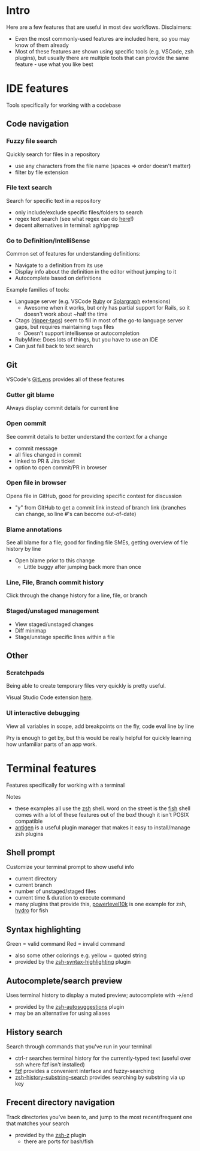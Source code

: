 
# Intro

Here are a few features that are useful in most dev workflows. Disclaimers:

-   Even the most commonly-used features are included here, so you may know of them already
-   Most of these features are shown using specific tools (e.g. VSCode, zsh plugins), but usually there are multiple tools that can provide the same feature - use what you like best

# IDE features

Tools specifically for working with a codebase

## Code navigation

### Fuzzy file search

Quickly search for files in a repository

-   use any characters from the file name (spaces => order doesn't matter)
-   filter by file extension

### File text search

Search for specific text in a repository

-   only include/exclude specific files/folders to search
-   regex text search (see what regex can do  [here](https://regex101.com/)!)
-   decent alternatives in terminal: ag/ripgrep

### Go to Definition/IntelliSense

Common set of features for understanding definitions:

-   Navigate to a definition from its use
-   Display info about the definition in the editor without jumping to it
-   Autocomplete based on definitions

Example families of tools:

-   Language server (e.g. VSCode  [Ruby](https://marketplace.visualstudio.com/items?itemName=rebornix.Ruby)  or  [Solargraph](https://marketplace.visualstudio.com/items?itemName=castwide.solargraph)  extensions)
    -   Awesome when it works, but only has partial support for Rails, so it doesn't work about ~half the time
-   Ctags ([ripper-tags](https://github.com/tmm1/ripper-tags)) seem to fill in most of the go-to language server gaps, but requires maintaining `tags` files
    -   Doesn't support intellisense or autocompletion
-   RubyMine: Does lots of things, but you have to use an IDE
-   Can just fall back to text search

## Git

VSCode's  [GitLens](https://marketplace.visualstudio.com/items?itemName=eamodio.gitlens)  provides all of these features

### Gutter git blame

Always display commit details for current line

### Open commit

See commit details to better understand the context for a change

-   commit message
-   all files changed in commit
-   linked to PR & Jira ticket
-   option to open commit/PR in browser

### Open file in browser

Opens file in GitHub, good for providing specific context for discussion

-   "y" from GitHub to get a commit link instead of branch link (branches can change, so line #'s can become out-of-date)

### Blame annotations

See all blame for a file; good for finding file SMEs, getting overview of file history by line

-   Open blame prior to this change
    -   Little buggy after jumping back more than once

### Line, File, Branch commit history

Click through the change history for a line, file, or branch

### Staged/unstaged management

-   View staged/unstaged changes
-   Diff minimap
-   Stage/unstage specific lines within a file

## Other

### Scratchpads

Being able to create temporary files very quickly is pretty useful.

Visual Studio Code extension [here](https://marketplace.visualstudio.com/items?itemName=buenon.scratchpads).

### UI interactive debugging

View all variables in scope, add breakpoints on the fly, code eval line by line

Pry is enough to get by, but this would be really helpful for quickly learning how unfamiliar parts of an app work.

# Terminal features

Features specifically for working with a terminal

Notes

-   these examples all use the  [zsh](https://zsh.sourceforge.io/)  shell. word on the street is the  [fish](https://fishshell.com/)  shell comes with a lot of these features out of the box! though it isn't POSIX compatible
-   [antigen](https://github.com/zsh-users/antigen)  is a useful plugin manager that makes it easy to install/manage zsh plugins

## Shell prompt

Customize your terminal prompt to show useful info

-   current directory
-   current branch
-   number of unstaged/staged files
-   current time & duration to execute command
-   many plugins that provide this,  [powerlevel10k](https://github.com/romkatv/powerlevel10k)  is one example for zsh,  [hydro](https://github.com/jorgebucaran/hydro)  for fish

## Syntax highlighting

Green = valid command Red = invalid command

-   also some other colorings e.g. yellow = quoted string
-   provided by the  [zsh-syntax-highlighting](https://github.com/zsh-users/zsh-syntax-highlighting)  plugin

## Autocomplete/search preview

Uses terminal history to display a muted preview; autocomplete with →/end

-   provided by the  [zsh-autosuggestions](https://github.com/zsh-users/zsh-autosuggestions)  plugin
-   may be an alternative for using aliases

## History search

Search through commands that you've run in your terminal

-   ctrl-r searches terminal history for the currently-typed text (useful over ssh where fzf isn't installed)
-   [fzf](https://github.com/junegunn/fzf)  provides a convenient interface and fuzzy-searching
-   [zsh-history-substring-search](https://github.com/zsh-users/zsh-history-substring-search)  provides searching by substring via up key

## Frecent directory navigation

Track directories you've been to, and jump to the most recent/frequent one that matches your search

-   provided by the  [zsh-z](https://github.com/agkozak/zsh-z)  plugin
    -   there are ports for bash/fish
